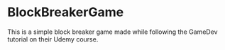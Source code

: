 # BlockBreakerGame

This is a simple block breaker game made while following the GameDev tutorial on their Udemy course.
